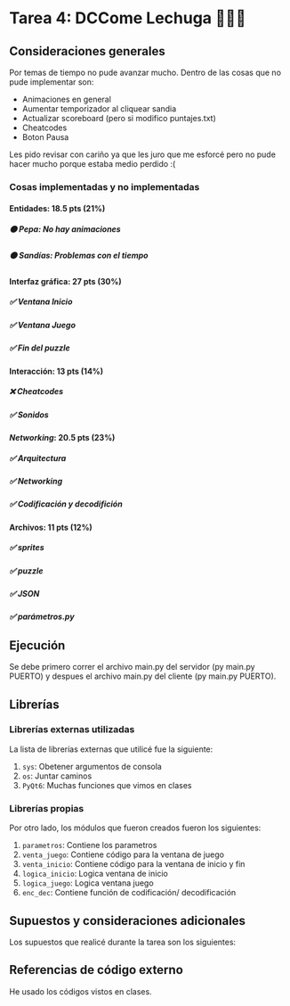 # Tarea 4: DCCome Lechuga 🐢🍉🥬


## Consideraciones generales

Por temas de tiempo no pude avanzar mucho. Dentro de las cosas que no pude implementar son:
* Animaciones en general
* Aumentar temporizador al cliquear sandia
* Actualizar scoreboard (pero si modifico puntajes.txt)
* Cheatcodes
* Boton Pausa

Les pido revisar con cariño ya que les juro que me esforcé pero no pude hacer mucho porque estaba medio perdido :(

### Cosas implementadas y no implementadas

#### Entidades: 18.5 pts (21%)
##### 🟠 Pepa: No hay animaciones
##### 🟠 Sandías: Problemas con el tiempo

#### Interfaz gráfica: 27 pts (30%)
##### ✅ Ventana Inicio
##### ✅ Ventana Juego
##### ✅ Fin del *puzzle*

#### Interacción: 13 pts (14%)
##### ❌ *Cheatcodes*
##### ✅ Sonidos

#### *Networking*: 20.5 pts (23%)
##### ✅ Arquitectura
##### ✅ *Networking*
##### ✅ Codificación y decodifición

#### Archivos: 11 pts (12%)
##### ✅ *sprites*
##### ✅ *puzzle*
##### ✅ JSON
##### ✅ parámetros.py

## Ejecución 
Se debe primero correr el archivo main.py del servidor (py main.py PUERTO) y despues el archivo main.py del cliente (py main.py PUERTO).


## Librerías 
### Librerías externas utilizadas
La lista de librerías externas que utilicé fue la siguiente:

1. ```sys```: Obetener argumentos de consola
2. ```os```: Juntar caminos
3. ```PyQt6```: Muchas funciones que vimos en clases

### Librerías propias
Por otro lado, los módulos que fueron creados fueron los siguientes:

1. ```parametros```: Contiene los parametros
2. ```venta_juego```: Contiene código para la ventana de juego
3. ```venta_inicio```: Contiene código para la ventana de inicio y fin
4. ```logica_inicio```: Logica ventana de inicio
5. ```logica_juego```: Logica ventana juego
6. ```enc_dec```: Contiene función de codificación/ decodificación

## Supuestos y consideraciones adicionales
Los supuestos que realicé durante la tarea son los siguientes:


## Referencias de código externo 

He usado los códigos vistos en clases.
